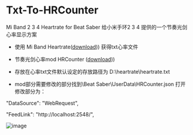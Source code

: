 # Txt-To-HRCounter
Mi Band 2 3 4 Heartrate for Beat Saber 
给小米手环2 3 4 提供的一个节奏光剑 心率显示方案


* 使用 Mi Band Heartrate([download](https://github.com/Eryux/miband-heartrate#mi-band-heartrate))) 获得txt心率文件


* 节奏光剑心率mod HRCounter ([download](https://github.com/qe201020335/HRCounter)))

* 存放在心率txt文件默认设定的存放路径为 D:\heartrate\heartrate.txt 

* mod部分需要修改的部分找到\Beat Saber\UserData\HRCounter.json 打开
  修改部分为：

"DataSource": "WebRequest",

"FeedLink": "http://localhost:2548/",

![image](https://github.com/gujimy/Txt-To-HRCounter/assets/40573598/bdb7ef17-66d4-4d8b-bf0a-fe870c1e9bce)
